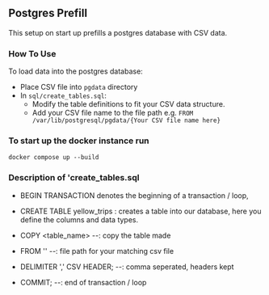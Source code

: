 ## Postgres Prefill
This setup on start up prefills a postgres database with CSV data. 

### How To Use
To load data into the postgres database:
- Place CSV file into `pgdata` directory
- In `sql/create_tables.sql`:
  - Modify the table definitions to fit your CSV data structure.
  - Add your CSV file name to the file path e.g. `FROM /var/lib/postgresql/pgdata/{Your CSV file name here}`
### To start up the docker instance run
```
docker compose up --build
```
### Description of 'create_tables.sql
- BEGIN TRANSACTION  denotes the beginning of a transaction / loop,

- CREATE TABLE yellow_trips : creates a table into our database, here you define the columns and data types.

- COPY <table_name> --: copy the table made 

- FROM '<file path>' --: file path for your matching csv file 

- DELIMITER ',' CSV HEADER; --: comma seperated, headers kept

- COMMIT; --: end of transaction / loop